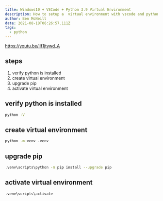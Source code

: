 ```yaml
---
title: Windows10 + VSCode + Python 3.9 Virtual Environment
description: How to setup a  virtual environment with vscode and python39
author: Ben McNeill
date: 2021-08-18T06:26:57.111Z
tags:
  - python
---
```


https://youtu.be/iIf1jtywd_A

## steps

1. verify python is installed
2. create virtual environment
3. upgrade pip
4. activate virtual environment

## verify python is installed

```bash
python -V
```

## create virtual environment

```bash
python -m venv .venv
```

## upgrade pip

```bash
.venv\scripts\python -m pip install --upgrade pip
```

## activate virtual environment

```bash
.venv\scripts\activate
```
